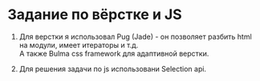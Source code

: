 Задание по вёрстке и JS
=======================

1. Для верстки я использовал Pug (Jade) - он позволяет разбить html на модули, имеет итераторы и т.д.  
   А также Bulma css framework для адаптивной верстки.

2. Для решения задачи по js использовани Selection api.
